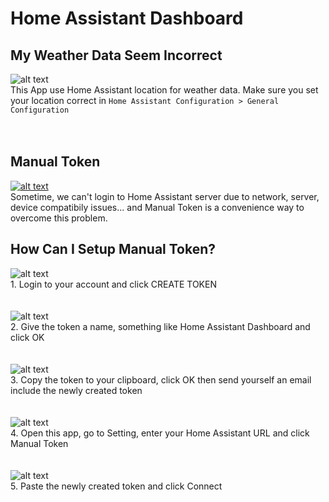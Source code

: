 # Home Assistant Dashboard

## My Weather Data Seem Incorrect
![alt text](https://github.com/tuanha2000vn/Home-Assistant-Dashboard/blob/master/images/weather-location.png?raw=true)
<br>This App use Home Assistant location for weather data. Make sure you set your location correct in `Home Assistant Configuration > General Configuration`
<br><br><br>

## Manual Token

[![alt text](https://github.com/tuanha2000vn/Home-Assistant-Dashboard/blob/master/images/manual-token-video-placeholder.png?raw=true)](https://youtu.be/7b85BM-18-I)
<br>Sometime, we can't login to Home Assistant server due to network, server, device compatibily issues... and Manual Token is a convenience way to overcome this problem.

## How Can I Setup Manual Token?
![alt text](https://github.com/tuanha2000vn/Home-Assistant-Dashboard/blob/master/images/manual-token-1.png?raw=true)
<br>1. Login to your account and click CREATE TOKEN
<br><br><br>
![alt text](https://github.com/tuanha2000vn/Home-Assistant-Dashboard/blob/master/images/manual-token-2.png?raw=true)
<br>
2. Give the token a name, something like Home Assistant Dashboard and click OK
<br><br><br>
![alt text](https://github.com/tuanha2000vn/Home-Assistant-Dashboard/blob/master/images/manual-token-3.png?raw=true)
<br>
3. Copy the token to your clipboard, click OK then send yourself an email include the newly created token
<br><br><br>
![alt text](https://github.com/tuanha2000vn/Home-Assistant-Dashboard/blob/master/images/manual-token-4.png?raw=true)
<br>
4. Open this app, go to Setting, enter your Home Assistant URL and click Manual Token
<br><br><br>
![alt text](https://github.com/tuanha2000vn/Home-Assistant-Dashboard/blob/master/images/manual-token-5.png?raw=true)
<br>
5. Paste the newly created token and click Connect
